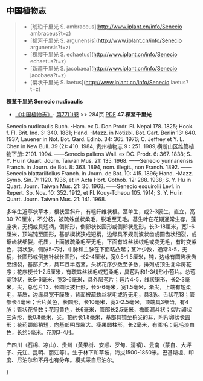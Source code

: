 

## 中国植物志

> * [琥珀千里光  S.  ambraceus](http://www.iplant.cn/info/Senecio ambraceus?t=z)
> * [额河千里光  S.  argunensis](http://www.iplant.cn/info/Senecio argunensis?t=z)
> * [裸缨千里光  S.  echaetus](http://www.iplant.cn/info/Senecio echaetus?t=z)
> * [新疆千里光  S.  jacobaea](http://www.iplant.cn/info/Senecio jacobaea?t=z)
> * [菊状千里光  S.  laetus](http://www.iplant.cn/info/Senecio laetus?t=z)


**裸茎千里光 Senecio nudicaulis**

* [《中国植物志》](http://www.iplant.cn/frps)- [第77(1)卷](http://www.iplant.cn/frps/vol/77(1)) >> 284页 [PDF](http://www.iplant.cn/frps/pdf/77(1)/284a.PDF)
**47.裸茎千里光**

Senecio nudicaulis Buch. -Ham. ex D. Don Prodr. Fl. Nepal 178. 1825; Hook. f. Fl. Brit. Ind. 3: 340. 1881; Hand. -Mazz. in Notizbl. Bot. Gart. Berlin 13: 640. 1937; Lauener in Not. Bot. Gard. Edinb. 34: 365. 1976; C. Jeffrey et Y. L. Chen in Kew Bull. 39 (2): 410. 1984; 贵州植物志 9 : 251. 1989;横断山区维管植物下册: 2101. 1994. ——Senecio pallens Wall. ex DC. Prodr. 6: 367. 1838; S. Y. Hu in Quart. Journ. Taiwan Mus. 21: 135. 1968. ——Senecio yunnanensis Franch. in Journ. de Bot. 8: 363. 1894, nom. illegit., non Franch. 1892. ——Senecio blattariifolius Franch. in Journ. de Bot. 10: 415. 1896; Hand. -Mazz. Symb. Sin. 7: 1120. 1936, et in Acta Hort. Gothob. 12: 288. 1938; S. Y. Hu in Quart. Journ. Taiwan Mus. 21: 36. 1968. ——Senecio esquirolii Levl. in Repert. Sp. Nov. 10: 352. 1912, et Fl. Kouy-Tcheou 105. 1914; S. Y. Hu in Quart. Journ. Taiwan Mus. 21: 141. 1968.

多年生近葶状草本，根状茎斜升，有粗纤维状根。茎单生，或2-3簇生，直立，高30-70厘米，不分枝，被疏蛛丝状柔毛，脱毛至无毛。基生叶在花期通常生存，莲座状，无柄或具短柄，倒卵形，倒卵状长圆形或倒卵状匙形，长3-18厘米，宽1-6厘米，顶端钝至圆形，基部楔状狭成短柄，边缘具不规则波状齿或圆齿状细裂，或锯齿状细裂，纸质，上面被疏柔毛至无毛，下面有蛛丝状绒毛或变无毛，有时变紫色，羽状脉，侧脉5-7对，中脉和主脉在下面略凸起；茎叶少数，通常3-5，无柄，长圆形或倒披针状长圆形，长2-4厘米，宽0.5-1.5厘米，钝，边缘有圆齿状齿至细裂，基部扩大，具耳且半抱茎。头状花序少数至多数，排列成顶生复伞房花序；花序梗长1-2.5厘米，有疏蛛丝状毛或短柔毛，具苞片和1-3线形小苞片。总苞宽钟状，长5-6毫米，宽3-6毫米，具外层苞片；苞片4-5，线状锯形，长2-3毫米，尖，总苞片13，长圆状披针形，长5-6毫米，宽1.5毫米，渐尖，上端有短柔毛，草质，边缘具宽干膜质，背面被疏蛛丝状毛或近无毛，具3脉。舌状花13；管部长4毫米；舌片黄色，长圆形，长10毫米，宽2-2.5毫米，顶端具3细齿，有4脉；管状花多数；花冠黄色，长6毫米，管部长2.5毫米，檐部漏斗状；裂片卵状三角形，长0.8毫米，尖。花药长1.8毫米，基部具钝至稍尖的耳，附片卵状长圆形；花药颈部稍短，向基部明显膨大。瘦果圆柱形，长2毫米，有柔毛；冠毛淡白色，长约5毫米。花期3-4月。

产四川（石棉、凉山）、贵州（黄果树、安顺、罗甸、清镇）、云南（蒙自、大坪子、元江、昆明、丽江等）。生于林下和草坡，海拔1500-1850米。巴基斯坦、印度、尼泊尔和不丹也有分布。模式采自尼泊尔。

}